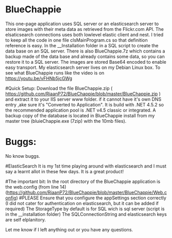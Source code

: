 # BlueChappie
This one-page application uses SQL server or an elasticsearch server to store images with their meta data as retrieved from the Flickr.com API.
The elsaticsearch connections uses both lowlevel elastic client and nest.
I tried to keep all the code in one file clsMainProgram.cs so that definition reference is easy.
In the __Installation folder in a SQL script to create the data base on an SQL server. There is also BlueChappie.7z which contains a backup made of the data base and already contains some data, so you can restore it to a SQL server.
The images are stored Base64 encoded to enable easy transport.
My elasticsearch server lives on my Debian Linux box.
To see what BlueChappie runs like the video is on https://youtu.be/vFHNb5jcGWg


#Quick Setup:
Download the file BlueChappie.zip ( https://github.com/RiaanP72/BlueChappie/blob/master/BlueChappie.zip ) and extract it to your IIS server www folder. if it cannot have it's own DNS entry ,ake sure it's "Converted to Application". It is build with .NET 4.5.2 so the recommended application pool is .NET v4.5 classic or integrated.
A backup copy of the database is located in BlueChappie install from my master tree (bluieChappie.exe (7zip) with the 10mb files).

# Buggs:
No know buggs.

#ElasticSearch
It is my 1st time playing around with elasticsearch and I must say a learnt allot in these few days. It is a great product!

#The important bit:
In the root directory of the BlueChappie application is the web.config (from line 14) (https://github.com/RiaanP72/BlueChappie/blob/master/BlueChappie/Web.config)
#PLEASE
Ensure that you configure the appSettings section correctly (I did not cater for authentication on elasticsearch, but it can be added if required)
The StorageType by default is for SQL wich is sql server (script is in the __installation folder)
The SQLConnectionString and elasticsearch keys are self elplanitory.

Let me know if I left anything out or you have any questions.

